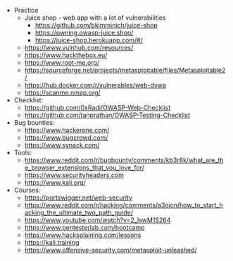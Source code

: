 * Practice
    * Juice shop - web app with a lot of vulnerabilities
        * https://github.com/bkimminich/juice-shop
        * https://pwning.owasp-juice.shop/
        * https://juice-shop.herokuapp.com/#/
    * https://www.vulnhub.com/resources/
    * https://www.hackthebox.eu/
    * https://www.root-me.org/
    * https://sourceforge.net/projects/metasploitable/files/Metasploitable2/
    * https://hub.docker.com/r/vulnerables/web-dvwa
    * https://scanme.nmap.org/
* Checklist:
    * https://github.com/0xRadi/OWASP-Web-Checklist
    * https://github.com/tanprathan/OWASP-Testing-Checklist
* Bug bounties: 
    * https://www.hackerone.com/
    * https://www.bugcrowd.com/
    * https://www.synack.com/
* Tools:
    * https://www.reddit.com/r/bugbounty/comments/kb3r6k/what_are_the_browser_extensions_that_you_love_for/
    * https://www.securityheaders.com
    * https://www.kali.org/
* Courses:
    * https://portswigger.net/web-security
    * https://www.reddit.com/r/hacking/comments/a3oicn/how_to_start_hacking_the_ultimate_two_path_guide/
    * https://www.youtube.com/watch?v=2_lswM1S264
    * https://www.pentesterlab.com/bootcamp
    * https://www.hacksplaining.com/lessons
    * https://kali.training
    * https://www.offensive-security.com/metasploit-unleashed/
